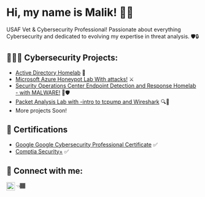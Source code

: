 <h1>Hi, my name is Malik! 👋🏾 </h1>

USAF Vet & Cybersecurity Professional! Passionate about everything Cybersecurity and dedicated to evolving my expertise in threat analysis. 🛡️🔒
  

<h2> 👨🏾‍💻 Cybersecurity Projects:</h2>
  
  - [Active Directory Homelab](https://github.com/Malikj10/Active-Directory-Home-Lab-Project) 💼
  - [Microsoft Azure Honeypot Lab With attacks!](https://github.com/Malikj10/Microsoft-Azure-Project/tree/main) ⚔️
  - [Security Operations Center Endpoint Detection and Response Homelab - with MALWARE!](https://github.com/Malikj10/SOC-EDR-homelab) 🦠🛡️
  - [Packet Analysis Lab with -intro to tcpump and Wireshark](https://github.com/Malikj10/Packet-Analysis-Lab) 🔍👀
  - More projects Soon!
    
<h2>📃 Certifications </h2>

- [Google Google Cybersecurity Professional Certificate](https://coursera.org/share/bab6156cd3f9d56f58bcd65b1b30322a) ✅
- [Comptia Security+](https://acrobat.adobe.com/id/urn:aaid:sc:us:474c868a-e683-41cd-9063-3f6cd396533b) ✅

<h2> 🤳 Connect with me:</h2>

 [<img align="left" alt="Malik Johnson | LinkedIn" width="22px" src="https://cdn.jsdelivr.net/npm/simple-icons@v3/icons/linkedin.svg" />][linkedin] 👈🏾


[linkedin]: https://www.linkedin.com/in/malik-johnson-6460a5225 



